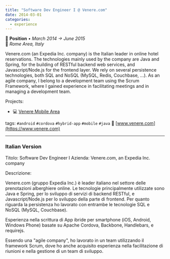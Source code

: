 ```yaml
---
title: "Software Dev Engineer I @ Venere.com"
date: 2014-03-01
categories:
  - experience
---
```

💼 **Position** • _March 2014 → June 2015_  
📍 _Rome Area, Italy_

Venere.com (an Expedia Inc. company) is the Italian leader in online hotel reservations.
The technologies mainly used by the company are Java and Spring, for the building of RESTful backend web services, and Javascript/Node.js for the frontend layer. We rely on several persistence technologies, both SQL and NoSQL (MySQL, Redis, Couchbase, ...).
As an agile company, I belong to a development team using the Scrum Framework, where I gained experience in facilitating meetings and in managing a development team.

Projects:
* 💻 [Venere Mobile Area](/timeline/venere-mobile-area)

tags: `#android` `#cordova` `#hybrid-app` `#mobile` `#java`
🔗 [www.venere.com](https://www.venere.com)

---

### Italian Version

Titolo: Software Dev Engineer I
Azienda: Venere.com, an Expedia Inc. company

Descrizione:

Venere.com (gruppo Expedia Inc.) è leader italiano nel settore delle prenotazioni alberghiere online.
Le tecnologie principalmente utilizzate sono Java e Spring, per lo sviluppo di servizi di backend RESTful, e Javascript/Node.js per lo sviluppo della parte di frontend. Per quanto riguarda la persistenza ho lavorato con entrambe le tecnologie SQL e NoSQL (MySQL, Couchbase).

Esperienza nella scrittura di App ibride per smartphone (iOS, Android, Windows Phone) basate su Apache Cordova, Backbone, Handlebars, e requirejs.

Essendo una "agile company", ho lavorato in un team utilizzando il framework Scrum, dove ho anche acquisito esperienza nella facilitazione di riunioni e nella gestione di un team di sviluppo.